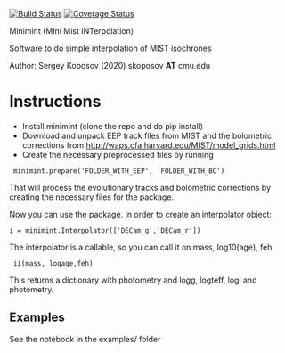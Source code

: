[![Build Status](https://travis-ci.com/segasai/minimint.svg?branch=master)](https://travis-ci.com/segasai/minimint)
[![Coverage Status](https://coveralls.io/repos/github/segasai/minimint/badge.svg?branch=master)](https://coveralls.io/github/segasai/minimint?branch=master)

Minimint (MIni Mist INTerpolation)

Software to do simple interpolation of MIST isochrones

Author: Sergey Koposov (2020) skoposov __AT__ cmu.edu

# Instructions 

* Install minimint  (clone the repo and do pip install) 
* Download and unpack EEP track files from MIST and the bolometric corrections from http://waps.cfa.harvard.edu/MIST/model_grids.html
* Create the necessary preprocessed files by running 

``` minimint.prepare('FOLDER_WITH_EEP', 'FOLDER_WITH_BC')```

That will process the evolutionary tracks and bolometric corrections by creating the necessary 
files for the package.

Now you can use the package. In order to create an interpolator object:

```i = minimint.Interpolator(['DECam_g','DECam_r'])```

The interpolator is a callable, so you can call it on mass, log10(age), feh 

``` ii(mass, logage,feh)``` 
 
This returns a dictionary with photometry and logg, logteff, logl and photometry.

## Examples 

See the notebook in the examples/ folder
